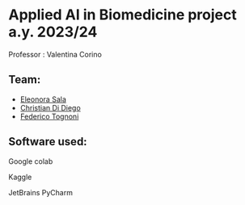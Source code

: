 # Applied AI in Biomedicine project a.y. 2023/24

Professor : Valentina Corino

## Team:

* [Eleonora Sala](https://github.com/eleonora11sala)
* [Christian Di Diego](https://github.com/ChristianDiDiego)
* [Federico Tognoni](https://github.com/fede2500)

## Software used:

Google colab

Kaggle

JetBrains PyCharm 

